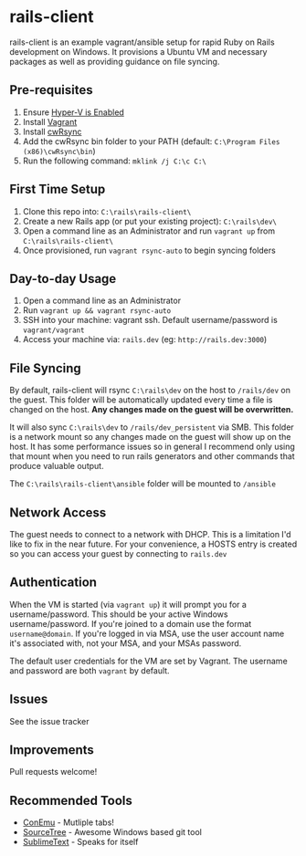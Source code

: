 # rails-client #

rails-client is an example vagrant/ansible setup for rapid Ruby on Rails development on Windows. It provisions a Ubuntu VM and necessary packages as well as providing guidance on file syncing.

## Pre-requisites ##

1. Ensure [Hyper-V is Enabled](http://blogs.technet.com/b/canitpro/archive/2014/03/11/step-by-step-enabling-hyper-v-for-use-on-windows-8-1.aspx)
2. Install [Vagrant](https://www.vagrantup.com/downloads.html)
2. Install [cwRsync](http://www.rsync.net/resources/binaries/cwRsync_3.1.0_Installer.zip)
3. Add the cwRsync bin folder to your PATH (default: `C:\Program Files (x86)\cwRsync\bin`)
4. Run the following command: `mklink /j C:\c C:\`

## First Time Setup ##

1. Clone this repo into: `C:\rails\rails-client\`
2. Create a new Rails app (or put your existing project): `C:\rails\dev\`
3. Open a command line as an Administrator and run `vagrant up` from `C:\rails\rails-client\`
4. Once provisioned, run `vagrant rsync-auto` to begin syncing folders

## Day-to-day Usage ##

1. Open a command line as an Administrator
2. Run `vagrant up && vagrant rsync-auto`
3. SSH into your machine: vagrant ssh. Default username/password is `vagrant/vagrant`
4. Access your machine via: `rails.dev` (eg: `http://rails.dev:3000`)

## File Syncing ##

By default, rails-client will rsync `C:\rails\dev` on the host to `/rails/dev` on the guest. This folder will be automatically updated every time a file is changed on the host. **Any changes made on the guest will be overwritten.** 

It will also sync `C:\rails\dev` to `/rails/dev_persistent` via SMB. This folder is a network mount so any changes made on the guest will show up on the host. It has some performance issues so in general I recommend only using that mount when you need to run rails generators and other commands that produce valuable output.

The `C:\rails\rails-client\ansible` folder will be mounted to `/ansible`

## Network Access ##

The guest needs to connect to a network with DHCP. This is a limitation I'd like to fix in the near future. For your convenience, a HOSTS entry is created so you can access your guest by connecting to `rails.dev`

## Authentication ##

When the VM is started (via `vagrant up`) it will prompt you for a username/password. This should be your active Windows username/password. If you're joined to a domain use the format `username@domain`. If you're logged in via MSA, use the user account name it's associated with, not your MSA, and your MSAs password.

The default user credentials for the VM are set by Vagrant. The username and password are both `vagrant` by default.

## Issues ##

See the issue tracker

## Improvements ##

Pull requests welcome!

## Recommended Tools ##

- [ConEmu](https://conemu.codeplex.com/) - Mutliple tabs!
- [SourceTree](http://www.sourcetreeapp.com/) - Awesome Windows based git tool
- [SublimeText](http://www.sublimetext.com/) - Speaks for itself